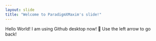 ```yaml
---
layout: slide
title: "Welcome to ParadigmXMaxim's slide!"
---
```

Hello World! I am using Github desktop now! :tada:
Use the left arrow to go back!
